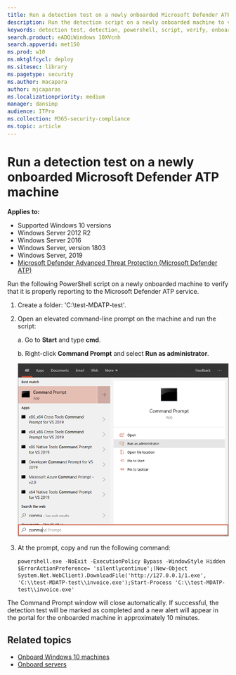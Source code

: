 ```yaml
---
title: Run a detection test on a newly onboarded Microsoft Defender ATP machine
description: Run the detection script on a newly onboarded machine to verify that it is properly onboarded to the Microsoft Defender ATP service.
keywords: detection test, detection, powershell, script, verify, onboarding, windows defender advanced threat protection onboarding, clients, servers, test
search.product: eADQiWindows 10XVcnh
search.appverid: met150
ms.prod: w10
ms.mktglfcycl: deploy
ms.sitesec: library
ms.pagetype: security
ms.author: macapara
author: mjcaparas
ms.localizationpriority: medium
manager: dansimp
audience: ITPro
ms.collection: M365-security-compliance 
ms.topic: article
---
```


# Run a detection test on a newly onboarded Microsoft Defender ATP machine 

**Applies to:**
- Supported Windows 10 versions
- Windows Server 2012 R2
- Windows Server 2016
- Windows Server, version 1803
- Windows Server, 2019
- [Microsoft Defender Advanced Threat Protection (Microsoft Defender ATP)](https://go.microsoft.com/fwlink/p/?linkid=2069559)


Run the following PowerShell script on a newly onboarded machine to verify that it is properly reporting to the Microsoft Defender ATP service.

1. Create a folder:  'C:\test-MDATP-test'.
2. Open an elevated command-line prompt on the machine and run the script:

    a.  Go to **Start** and type **cmd**.

    b.  Right-click **Command Prompt** and select **Run as administrator**.

    ![Window Start menu pointing to Run as administrator](images/run-as-admin.png)

3. At the prompt, copy and run the following command:

    ```
    powershell.exe -NoExit -ExecutionPolicy Bypass -WindowStyle Hidden $ErrorActionPreference= 'silentlycontinue';(New-Object System.Net.WebClient).DownloadFile('http://127.0.0.1/1.exe', 'C:\\test-MDATP-test\\invoice.exe');Start-Process 'C:\\test-MDATP-test\\invoice.exe'
    ```

The Command Prompt window will close automatically. If successful, the detection test will be marked as completed and a new alert will appear in the portal for the onboarded machine in approximately 10 minutes.

## Related topics
- [Onboard Windows 10 machines](configure-endpoints.md)
- [Onboard servers](configure-server-endpoints.md)

